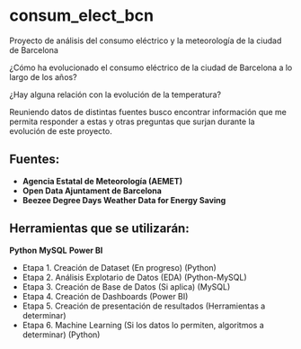 # consum_elect_bcn
Proyecto de análisis del consumo eléctrico y la meteorología de la ciudad de Barcelona

¿Cómo ha evolucionado el consumo eléctrico de la ciudad de Barcelona a lo largo de los años?

¿Hay alguna relación con la evolución de la temperatura?

Reuniendo datos de distintas fuentes busco encontrar información que me permita responder a estas y otras preguntas que surjan durante la evolución de este proyecto.

## Fuentes:

+ **Agencia Estatal de Meteorología (AEMET)**
+ **Open Data Ajuntament de Barcelona**
+ **Beezee Degree Days Weather Data for Energy Saving**

## Herramientas que se utilizarán:

**Python**
**MySQL**
**Power BI**

+ Etapa 1. Creación de Dataset (En progreso) (Python)
+ Etapa 2. Análisis Explotario de Datos (EDA) (Python-MySQL)
+ Etapa 3. Creación de Base de Datos (Si aplica) (MySQL)
+ Etapa 4. Creación de Dashboards (Power BI)
+ Etapa 5. Creación de presentación de resultados (Herramientas a determinar)
+ Etapa 6. Machine Learning (Si los datos lo permiten, algoritmos a determinar) (Python)





